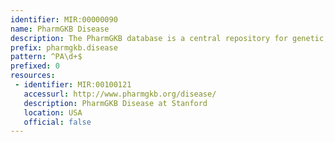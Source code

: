```yaml
---
identifier: MIR:00000090
name: PharmGKB Disease
description: The PharmGKB database is a central repository for genetic, genomic, molecular and cellular phenotype data and clinical information about people who have participated in pharmacogenomics research studies. The data includes, but is not limited to, clinical and basic pharmacokinetic and pharmacogenomic research in the cardiovascular, pulmonary, cancer, pathways, metabolic and transporter domains.
prefix: pharmgkb.disease
pattern: ^PA\d+$
prefixed: 0
resources:
 - identifier: MIR:00100121
   accessurl: http://www.pharmgkb.org/disease/
   description: PharmGKB Disease at Stanford
   location: USA
   official: false
---
```

